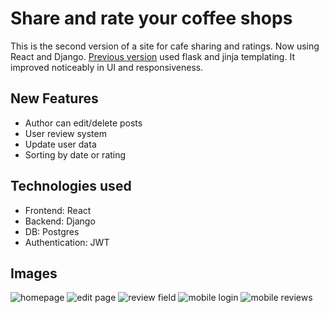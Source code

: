 # Share and rate your coffee shops

This is the second version of a site for cafe sharing and ratings. Now using React and Django. [Previous version](https://github.com/ivanbaug/coffee-wifi-site) used flask and jinja templating. It improved noticeably in UI and responsiveness.

## New Features

- Author can edit/delete posts
- User review system
- Update user data
- Sorting by date or rating

## Technologies used

- Frontend: React
- Backend: Django
- DB: Postgres
- Authentication: JWT

## Images

![homepage](https://ivanotes.s3.amazonaws.com/0060-cafe2.png)
![edit page](https://ivanotes.s3.amazonaws.com/0061-cafe3.png)
![review field](https://ivanotes.s3.amazonaws.com/0062-cafe4.png)
![mobile login](https://ivanotes.s3.amazonaws.com/0063-cafe5.png)
![mobile reviews](https://ivanotes.s3.amazonaws.com/0064-cafe6.png)
